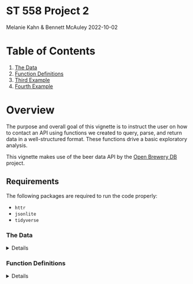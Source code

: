 ST 558 Project 2
================
Melanie Kahn & Bennett McAuley
2022-10-02

# Table of Contents

1.  [The Data](#example)
2.  [Function Definitions](#example2)
3.  [Third Example](#third-example)
4.  [Fourth Example](#fourth-examplehttpwwwfourthexamplecom)

# Overview

The purpose and overall goal of this vignette is to instruct the user on
how to contact an API using functions we created to query, parse, and
return data in a well-structured format. These functions drive a basic
exploratory analysis.

This vignette makes use of the beer data API by the [Open Brewery
DB](https://www.openbrewerydb.org/faq) project.

## Requirements

The following packages are required to run the code properly:

-   `httr`
-   `jsonlite`
-   `tidyverse`

### The Data

<details>

The brewery data from Open Brewery DB features information on breweries,
cideries, brewpubs, and bottleshops around the world. Using the `GET`
function from the `httr` package, a list of breweries is returned. Let’s
explore the contents to get a better understanding of the structure.

``` r
library(httr)
breweries <- GET("https://api.openbrewerydb.org/breweries")
str(breweries, max.level = 1)
```

    ## List of 10
    ##  $ url        : chr "https://api.openbrewerydb.org/breweries"
    ##  $ status_code: int 200
    ##  $ headers    :List of 25
    ##   ..- attr(*, "class")= chr [1:2] "insensitive" "list"
    ##  $ all_headers:List of 1
    ##  $ cookies    :'data.frame': 0 obs. of  7 variables:
    ##  $ content    : raw [1:9168] 5b 7b 22 69 ...
    ##  $ date       : POSIXct[1:1], format: "2022-10-07 16:18:48"
    ##  $ times      : Named num [1:6] 0 0.00005 0.000052 0.000129 0.033581 ...
    ##   ..- attr(*, "names")= chr [1:6] "redirect" "namelookup" "connect" "pretransfer" ...
    ##  $ request    :List of 7
    ##   ..- attr(*, "class")= chr "request"
    ##  $ handle     :Class 'curl_handle' <externalptr> 
    ##  - attr(*, "class")= chr "response"

</details>

### Function Definitions

<details>

This section is dedicated to showcasing all of the functions go into
contacting the API, querying data, and performing our basic exploratory
analysis.

#### Get_OB_DataFrame

``` r
Get_OB_DataFrame <- function(search_by, input) {
  if (search_by %in% c("city", "state", "country", "type", "name")) {
    query <- GET(paste0("https://api.openbrewerydb.org/breweries?by_", search_by, "=", input))
  } else stop("Invalid search category. Please use one of these options: 'city', 'state', 'country', 'type' or 'name'.")
  
  query_parse <- fromJSON(rawToChar(query$content))
  
  dt <- as_tibble(query_parse) %>%
    select(id, name, brewery_type, street, city, state, county_province, country)
  
  return(dt)
}
```

</details>
